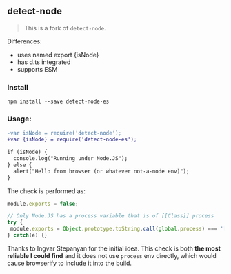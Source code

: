 ## detect-node
> This is a fork of `detect-node`.

Differences:
- uses named export {isNode}
- has d.ts integrated
- supports ESM

### Install

```shell
npm install --save detect-node-es
```

### Usage:

```diff
-var isNode = require('detect-node');
+var {isNode} = require('detect-node-es');

if (isNode) {
  console.log("Running under Node.JS");
} else {
  alert("Hello from browser (or whatever not-a-node env)");
}
```

The check is performed as:
```js
module.exports = false;

// Only Node.JS has a process variable that is of [[Class]] process
try {
 module.exports = Object.prototype.toString.call(global.process) === '[object process]'
} catch(e) {}

```

Thanks to Ingvar Stepanyan for the initial idea. This check is both **the most reliable I could find** and it does not use `process` env directly, which would cause browserify to include it into the build.
